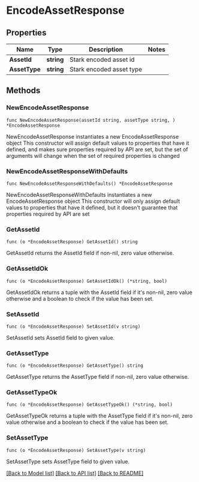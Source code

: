 # EncodeAssetResponse

## Properties

Name | Type | Description | Notes
------------ | ------------- | ------------- | -------------
**AssetId** | **string** | Stark encoded asset id | 
**AssetType** | **string** | Stark encoded asset type | 

## Methods

### NewEncodeAssetResponse

`func NewEncodeAssetResponse(assetId string, assetType string, ) *EncodeAssetResponse`

NewEncodeAssetResponse instantiates a new EncodeAssetResponse object
This constructor will assign default values to properties that have it defined,
and makes sure properties required by API are set, but the set of arguments
will change when the set of required properties is changed

### NewEncodeAssetResponseWithDefaults

`func NewEncodeAssetResponseWithDefaults() *EncodeAssetResponse`

NewEncodeAssetResponseWithDefaults instantiates a new EncodeAssetResponse object
This constructor will only assign default values to properties that have it defined,
but it doesn't guarantee that properties required by API are set

### GetAssetId

`func (o *EncodeAssetResponse) GetAssetId() string`

GetAssetId returns the AssetId field if non-nil, zero value otherwise.

### GetAssetIdOk

`func (o *EncodeAssetResponse) GetAssetIdOk() (*string, bool)`

GetAssetIdOk returns a tuple with the AssetId field if it's non-nil, zero value otherwise
and a boolean to check if the value has been set.

### SetAssetId

`func (o *EncodeAssetResponse) SetAssetId(v string)`

SetAssetId sets AssetId field to given value.


### GetAssetType

`func (o *EncodeAssetResponse) GetAssetType() string`

GetAssetType returns the AssetType field if non-nil, zero value otherwise.

### GetAssetTypeOk

`func (o *EncodeAssetResponse) GetAssetTypeOk() (*string, bool)`

GetAssetTypeOk returns a tuple with the AssetType field if it's non-nil, zero value otherwise
and a boolean to check if the value has been set.

### SetAssetType

`func (o *EncodeAssetResponse) SetAssetType(v string)`

SetAssetType sets AssetType field to given value.



[[Back to Model list]](../README.md#documentation-for-models) [[Back to API list]](../README.md#documentation-for-api-endpoints) [[Back to README]](../README.md)


